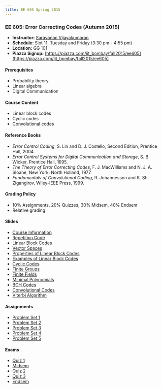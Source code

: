 ```yaml
---
title: EE 605 Spring 2015
---
```


### EE 605: Error Correcting Codes (Autumn 2015)
  - **Instructor:** [Saravanan Vijayakumaran](http://www.ee.iitb.ac.in/~sarva)
  - **Schedule:** Slot 11, Tuesday and Friday (3:30 pm - 4:55 pm)
  - **Location:** GG 101
  - **Piazza Signup:** [https://piazza.com/iit_bombay/fall2015/ee605](https://piazza.com/iit_bombay/fall2015/ee605)


#### Prerequisites

  - Probability theory
  - Linear algebra
  - Digital Communication


#### Course Content

  - Linear block codes
  - Cyclic codes
  - Convolutional codes


#### Reference Books

  - *Error Control Coding*, S. Lin and D. J. Costello, Second Edition, Prentice Hall, 2004.
  - *Error Control Systems for Digital Communication and Storage*, S. B. Wicker, Prentice Hall, 1995.
  - *The Theory of Error Correcting Codes*, F. J. MacWilliams and N. J. A. Sloane, New York: North Holland, 1977.
  - *Fundamentals of Convolutional Coding*, R. Johannesson and K. Sh. Zigangirov, Wiley-IEEE Press, 1999.


#### Grading Policy
  - 10% Assignments, 20% Quizzes, 30% Midsem, 40% Endsem
  - Relative grading

#### Slides
  - [Course Information](./2015/slides/Outline.pdf)
  - [Repetition Code](./2015/slides/RepetitionCode.pdf)
  - [Linear Block Codes](./2015/slides/LinearBlockCodes.pdf)
  - [Vector Spaces](./2015/slides/VectorSpaces.pdf)
  - [Properties of Linear Block Codes](./2015/slides/PropertiesOfLinearBlockCodes.pdf)
  - [Examples of Linear Block Codes](./2015/slides/ExamplesOfLinearBlockCodes.pdf)
  - [Cyclic Codes](./2015/slides/CyclicCodes.pdf)
  - [Finite Groups](./2015/slides/FiniteGroups.pdf)
  - [Finite Fields](./2015/slides/FiniteFields.pdf)
  - [Minimal Polynomials](./2015/slides/MinimalPolynomials.pdf)
  - [BCH Codes](./2015/slides/BCHCodes.pdf)
  - [Convolutional Codes](./2015/slides/ConvolutionalCodes.pdf)
  - [Viterbi Algorithm](./2015/slides/ViterbiAlgorithm.pdf)

#### Assignments
  - [Problem Set 1](./2015/assignments/problemset1.pdf)
  - [Problem Set 2](./2015/assignments/problemset2.pdf)
  - [Problem Set 3](./2015/assignments/problemset3.pdf)
  - [Problem Set 4](./2015/assignments/problemset4.pdf)
  - [Problem Set 5](./2015/assignments/problemset5.pdf)

#### Exams
  - [Quiz 1](./2015/exams/quiz1.pdf)
  - [Midsem](./2015/exams/midsem.pdf)
  - [Quiz 2](./2015/exams/quiz2.pdf)
  - [Quiz 3](./2015/exams/quiz3.pdf)
  - [Endsem](./2015/exams/endsem.pdf)
